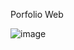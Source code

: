 Porfolio Web

![image](https://github.com/user-attachments/assets/b8801202-3351-4033-8115-ff35866c74be)
